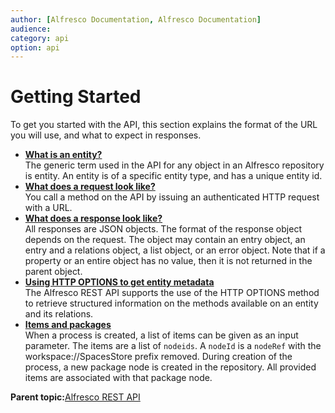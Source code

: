 ```yaml
---
author: [Alfresco Documentation, Alfresco Documentation]
audience: 
category: api
option: api
---
```


# Getting Started

To get you started with the API, this section explains the format of the URL you will use, and what to expect in responses.

-   **[What is an entity?](../../../pra/1/concepts/pra-entities.md)**  
The generic term used in the API for any object in an Alfresco repository is entity. An entity is of a specific entity type, and has a unique entity id.
-   **[What does a request look like?](../../../pra/1/concepts/pra-request.md)**  
You call a method on the API by issuing an authenticated HTTP request with a URL.
-   **[What does a response look like?](../../../pra/1/concepts/pra-response.md)**  
All responses are JSON objects. The format of the response object depends on the request. The object may contain an entry object, an entry and a relations object, a list object, or an error object. Note that if a property or an entire object has no value, then it is not returned in the parent object.
-   **[Using HTTP OPTIONS to get entity metadata](../../../pra/1/concepts/pra-options.md)**  
The Alfresco REST API supports the use of the HTTP OPTIONS method to retrieve structured information on the methods available on an entity and its relations.
-   **[Items and packages](../../../pra/1/concepts/act-items-and-packages.md)**  
 When a process is created, a list of items can be given as an input parameter. The items are a list of `nodeids`. A `nodeId` is a `nodeRef` with the workspace://SpacesStore prefix removed. During creation of the process, a new package node is created in the repository. All provided items are associated with that package node.

**Parent topic:**[Alfresco REST API](../../../pra/1/topics/pra-welcome-aara.md)

